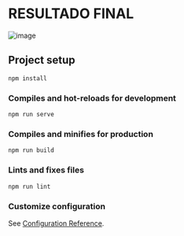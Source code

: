 # RESULTADO FINAL
![image](https://user-images.githubusercontent.com/61303177/142709628-21708b3b-dfaa-4b5e-b0b6-2db8fe95d961.png)


## Project setup
```
npm install
```

### Compiles and hot-reloads for development
```
npm run serve
```

### Compiles and minifies for production
```
npm run build
```

### Lints and fixes files
```
npm run lint
```

### Customize configuration
See [Configuration Reference](https://cli.vuejs.org/config/).
